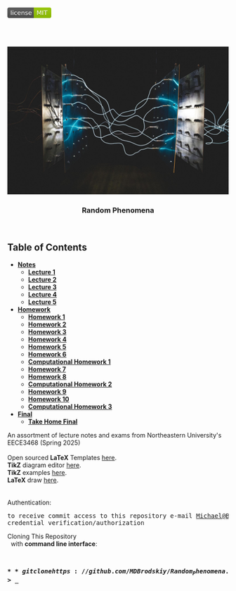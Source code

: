 <!-- PROJECT LOGO -->
<br />
<p align="left">
  <a href="https://github.com/MDBrodskiy/Random_Phenomena/tree/master/LICENSE">
    <img src="images/LicenseImage.svg" alt="license" width="100" height="24"></a>
</p>
<br/>
<br/>

<!-- BACKGROUND & TITLE -->
<p align="center">
  <a href="https://github.com/MDBrodskiy/Random_Phenomena">
    <img src="images/background.jpg" alt="background">
  </a>
  <h3 align="center">Random Phenomena</h3>
<br />
</p>

<!-- TABLE OF CONTENTS -->
## Table of Contents

* [**Notes**](https://github.com/MDBrodskiy/Random_Phenomena/tree/master/Notes/)
    * [**Lecture 1**](https://github.com/MDBrodskiy/Random_Phenomena/tree/master/Notes/Lecture1.pdf)
    * [**Lecture 2**](https://github.com/MDBrodskiy/Random_Phenomena/tree/master/Notes/Lecture2.pdf)
    * [**Lecture 3**](https://github.com/MDBrodskiy/Random_Phenomena/tree/master/Notes/Lecture3.pdf)
    * [**Lecture 4**](https://github.com/MDBrodskiy/Random_Phenomena/tree/master/Notes/Lecture4.pdf)
    * [**Lecture 5**](https://github.com/MDBrodskiy/Random_Phenomena/tree/master/Notes/Lecture5.pdf)
* [**Homework**](https://github.com/MDBrodskiy/Random_Phenomena/tree/master/Homework/)
    * [**Homework 1**](https://github.com/MDBrodskiy/Random_Phenomena/tree/master/Homework/Homework1.pdf)
    * [**Homework 2**](https://github.com/MDBrodskiy/Random_Phenomena/tree/master/Homework/Homework2.pdf)
    * [**Homework 3**](https://github.com/MDBrodskiy/Random_Phenomena/tree/master/Homework/Homework3.pdf)
    * [**Homework 4**](https://github.com/MDBrodskiy/Random_Phenomena/tree/master/Homework/Homework4.pdf)
    * [**Homework 5**](https://github.com/MDBrodskiy/Random_Phenomena/tree/master/Homework/Homework5.pdf)
    * [**Homework 6**](https://github.com/MDBrodskiy/Random_Phenomena/tree/master/Homework/Homework6.pdf)
    * [**Computational Homework 1**](https://github.com/MDBrodskiy/Random_Phenomena/tree/master/Homework/ComputationalHW1.m)
    * [**Homework 7**](https://github.com/MDBrodskiy/Random_Phenomena/tree/master/Homework/Homework7.pdf)
    * [**Homework 8**](https://github.com/MDBrodskiy/Random_Phenomena/tree/master/Homework/Homework8.pdf)
    * [**Computational Homework 2**](https://github.com/MDBrodskiy/Random_Phenomena/tree/master/Homework/ComputationalHW2.m)
    * [**Homework 9**](https://github.com/MDBrodskiy/Random_Phenomena/tree/master/Homework/Homework9.pdf)
    * [**Homework 10**](https://github.com/MDBrodskiy/Random_Phenomena/tree/master/Homework/Homework10.pdf)
    * [**Computational Homework 3**](https://github.com/MDBrodskiy/Random_Phenomena/tree/master/Homework/ComputationalHW3.m)
* [**Final**](https://github.com/MDBrodskiy/Random_Phenomena/tree/master/Final/)
    * [**Take Home Final**](https://github.com/MDBrodskiy/Random_Phenomena/tree/master/Final/Final.pdf)

<!--
  * [**Chapter 1**](#Notes/Chapter\ 1)
* [**Exams**](#Exams)
* [**Projects**](#Projects)
-->


An assortment of lecture notes and exams from Northeastern University's EECE3468 (Spring 2025)
<br/> <br/> 
Open sourced **LaTeX** Templates [here](https://www.latextemplates.com/).
<br/>
**TikZ** diagram editor [here](https://www.mathcha.io/editor).
<br/>
**TikZ** examples [here](https://www.texample.net/tikz/example).
<br/>
**LaTeX** draw [here](https://www.latexdraw.com/).
<br/> <br/> <br/>
Authentication:   
    <pre>to receive commit access to this repository e-mail Michael@Brodskiy.com for credential verification/authorization</pre>

Cloning This Repository
</br>&nbsp;&nbsp;with **command line interface**:
    <pre>    
    **$** git clone https://github.com/MDBrodskiy/Random_Phenomena.git    
    **$** **>**  **_**
    </pre>

